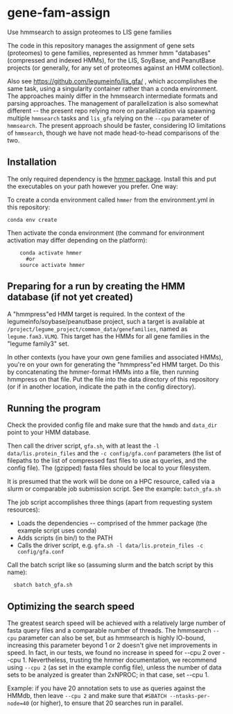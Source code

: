 # gene-fam-assign
Use hmmsearch to assign proteomes to LIS gene families

The code in this repository manages the assignment of gene sets (proteomes) to gene families, represented
as hmmer hmm "databases" (compressed and indexed HMMs), for the LIS, SoyBase, and PeanutBase projects
(or generally, for any set of proteomes against an HMM collection).

Also see https://github.com/legumeinfo/lis_gfa/ , which accomplishes the same task, using a singularity container
rather than a conda environment. The approaches mainly differ in the hmmsearch intermediate formats and parsing approaches.
The management of parallelization is also somewhat different -- the present repo relying more on parallelization
via spawning multiple `hmmsearch` tasks and `lis_gfa` relying on the `--cpu` parameter of `hmmsearch`.  The present approach 
should be faster, considering IO limitations of `hmmsearch`, though we have not made head-to-head comparisons of the two.

## Installation

The only required dependency is the [hmmer package](http://hmmer.org). Install this and put
the executables on your path however you prefer. One way:

To create a conda environment called `hmmer` from the environment.yml in this repository:

    conda env create

Then activate the conda environment (the command for environment activation may differ depending on the platform):
```
    conda activate hmmer
      #or
    source activate hmmer
```

## Preparing for a run by creating the HMM database (if not yet created)

A "hmmpress"ed HMM target is required. In the context of the legumeinfo/soybase/peanutbase project, such
a target is available at `/project/legume_project/common_data/genefamilies`, named as `legume.fam3.VLMQ`.
This target has the HMMs for all gene families in the "legume family3" set.

In other contexts (you have your own gene families and associated HMMs), you're on your own for generating
the "hmmpress"ed HMM target. Do this by concatenating the hmmer-format HMMs into a file, then running 
hmmpress on that file. Put the file into the data directory of this repository (or if in another 
location, indicate the path in the config directory).

## Running the program

Check the provided config file and make sure that the `hmmdb` and `data_dir` point to your HMM database.

Then call the driver script, `gfa.sh`, with at least the `-l data/lis.protein_files` and the `-c config/gfa.conf`
parameters (the list of filepaths to the list of compressed fast files to use as queries, and the config file).
The (gzipped) fasta files should be local to your filesystem.

It is presumed that the work will be done on a HPC resource, called via a slurm or comparable job submission script. 
See the example: `batch_gfa.sh`

The job script accomplishes three things (apart from requesting system resources):
 - Loads the dependencies -- comprised of the hmmer package (the example script uses conda)
 - Adds scripts (in bin/) to the PATH
 - Calls the driver script, e.g. `gfa.sh -l data/lis.protein_files -c config/gfa.conf`

Call the batch script like so (assuming slurm and the batch script by this name):
```
  sbatch batch_gfa.sh
```

## Optimizing the search speed

The greatest search speed will be achieved with a relatively large number of fasta query files and
a comparable number of threads. The hmmsearch `--cpu` parameter can also be set, but as hmmsearch
is highly IO-bound, increasing this parameter beyond 1 or 2 doesn't give net improvements in speed.
In fact, in our tests, we found no increase in speed for --cpu 2 over --cpu 1. Nevertheless, 
trusting the hmmer documentation, we recommend using `--cpu 2` (as set in the example config file), 
unless the number of data sets to be analyzed is greater than 2xNPROC; in that case, set --cpu 1.

Example: if you have 20 annotation sets to use as queries against the HMMdb, then leave `--cpu 2`
and make sure that `#SBATCH --ntasks-per-node=40` (or higher), to ensure that 20 searches run in parallel.

